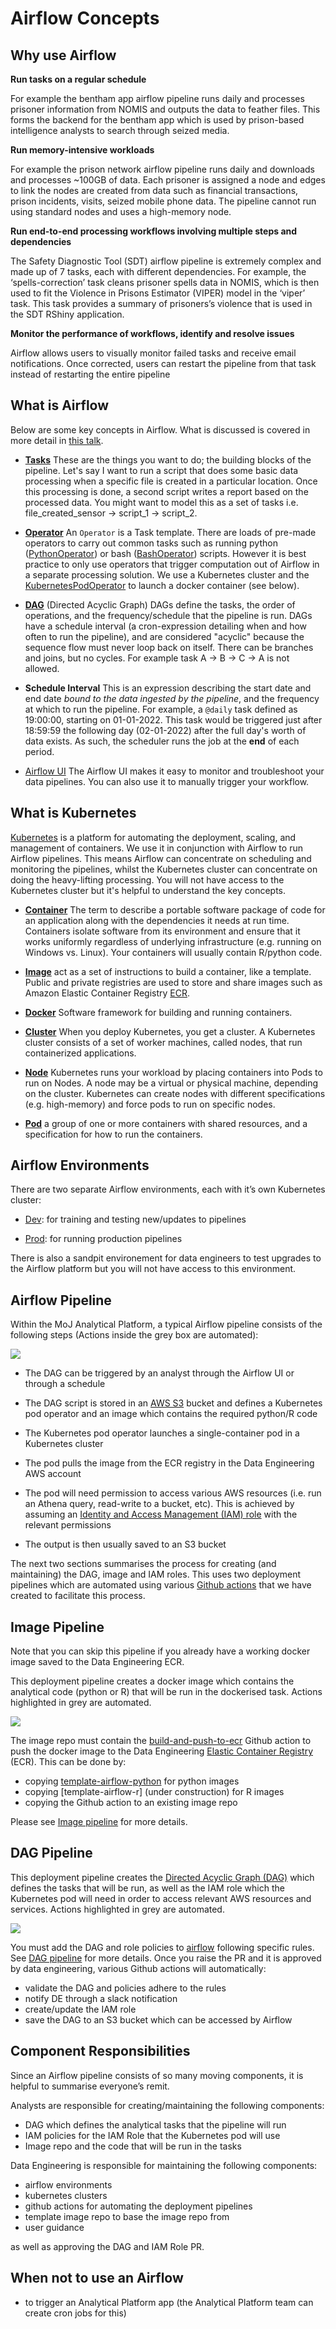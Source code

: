 # Airflow Concepts    

Why use Airflow
---------------

**Run tasks on a regular schedule**

For example the bentham app airflow pipeline runs daily and processes prisoner information from NOMIS and outputs the data to feather files. This forms the backend for the bentham app which is used by prison-based intelligence analysts to search through seized media. 

**Run memory-intensive workloads** 

For example the prison network airflow pipeline runs daily and downloads and processes ~100GB of data. Each prisoner is assigned a node and edges to link the nodes are created from data such as financial transactions, prison incidents, visits, seized mobile phone data. The pipeline cannot run using standard nodes and uses a high-memory node.

**Run end-to-end processing workflows involving multiple steps and dependencies**

The Safety Diagnostic Tool (SDT) airflow pipeline is extremely complex and made up of 7 tasks, each with different dependencies. For example, the ‘spells-correction’ task cleans prisoner spells data in NOMIS, which is then used to fit the Violence in Prisons Estimator (VIPER) model in the ‘viper’ task. This task provides a summary of prisoners’s violence that is used in the SDT RShiny application.

**Monitor the performance of workflows, identify and resolve issues**

Airflow allows users to visually monitor failed tasks and receive email notifications. Once corrected, users can restart the pipeline from that task instead of restarting the entire pipeline


What is Airflow
---------------

Below are some key concepts in Airflow. What is discussed is covered in more detail in [this talk](https://drive.google.com/file/d/1DVN4HXtOC-HXvv00sEkoB90mxLDnCIKc/view?usp=sharing).

*   [**Tasks**](https://airflow.apache.org/docs/apache-airflow/stable/concepts/tasks.html) These are the things you want to do; the building blocks of the pipeline. Let's say I want to run a script that does some basic data processing when a specific file is created in a particular location. Once this processing is done, a second script writes a report based on the processed data. You might want to model this as a set of tasks i.e. file_created_sensor -> script_1 -> script_2.
    
*   [**Operator**](https://airflow.apache.org/docs/apache-airflow/stable/concepts/operators.html) An `Operator` is a Task template. There are loads of pre-made operators to carry out common tasks such as running python ([PythonOperator](https://airflow.apache.org/docs/apache-airflow/stable/howto/operator/python.html#howto-operator-pythonoperator)) or bash ([BashOperator](https://airflow.apache.org/docs/apache-airflow/stable/howto/operator/bash.html)) scripts. However it is best practice to only use operators that trigger computation out of Airflow in a separate processing solution. We use a Kubernetes cluster and the [KubernetesPodOperator](https://airflow.apache.org/docs/apache-airflow-providers-cncf-kubernetes/stable/operators.html#howto-operator-kubernetespodoperator) to launch a docker container (see below).
    
*   [**DAG**](https://airflow.apache.org/docs/apache-airflow/stable/concepts/dags.html) (Directed Acyclic Graph) DAGs define the tasks, the order of operations, and the frequency/schedule that the pipeline is run. DAGs have a schedule interval (a cron-expression detailing when and how often to run the pipeline), and are considered "acyclic" because the sequence flow must never loop back on itself. There can be branches and joins, but no cycles. For example task A -> B -> C -> A is not allowed.
    
*   **Schedule Interval** This is an expression describing the start date and end date _bound to the data ingested by the pipeline_, and the frequency at which to run the pipeline. For example, a `@daily` task defined as 19:00:00, starting on 01-01-2022. This task would be triggered just after 18:59:59 the following day (02-01-2022) after the full day's worth of data exists. As such, the scheduler runs the job at the **end** of each period. 
    
*   [Airflow UI](https://airflow.apache.org/docs/apache-airflow/stable/ui.html) The Airflow UI makes it easy to monitor and troubleshoot your data pipelines. You can also use it to manually trigger your workflow.


What is Kubernetes
------------------

[Kubernetes](https://kubernetes.io/) is a platform for automating the deployment, scaling, and management of containers. We use it in conjunction with Airflow to run Airflow pipelines. This means Airflow can concentrate on scheduling and monitoring the pipelines, whilst the Kubernetes cluster can concentrate on doing the heavy-lifting processing. You will not have access to the Kubernetes cluster but it's helpful to understand the key concepts.

* [**Container**](https://www.docker.com/resources/what-container/) The term to describe a portable software package of code for an application along with the dependencies it needs at run time. Containers isolate software from its environment and ensure that it works uniformly regardless of underlying infrastructure (e.g. running on Windows vs. Linux). Your containers will usually contain R/python code.

* [**Image**](https://docs.docker.com/get-started/overview/#images) act as a set of instructions to build a container, like a template. Public and private registries are used to store and share images such as Amazon Elastic Container Registry [ECR](https://aws.amazon.com/ecr/).

* [**Docker**](https://www.docker.com/) Software framework for building and running containers.

* [**Cluster**](https://kubernetes.io/docs/concepts/overview/components/) When you deploy Kubernetes, you get a cluster. A Kubernetes cluster consists of a set of worker machines, called nodes, that run containerized applications.

* [**Node**](https://kubernetes.io/docs/concepts/architecture/nodes/) Kubernetes runs your workload by placing containers into Pods to run on Nodes. A node may be a virtual or physical machine, depending on the cluster. Kubernetes can create nodes with different specifications (e.g. high-memory) and force pods to run on specific nodes.

* [**Pod**](https://kubernetes.io/docs/concepts/workloads/pods/) a group of one or more containers with shared resources, and a specification for how to run the containers.


Airflow Environments
--------------------

There are two separate Airflow environments, each with it’s own Kubernetes cluster:
    
*   [Dev](https://eu-west-1.console.aws.amazon.com/mwaa/home?region=eu-west-1#environments/dev/sso): for training and testing new/updates to pipelines
    
*   [Prod](https://eu-west-1.console.aws.amazon.com/mwaa/home?region=eu-west-1#environments/prod/sso): for running production pipelines

There is also a sandpit environement for data engineers to test upgrades to the Airflow platform but you will not have access to this environment.

Airflow Pipeline
----------------

Within the MoJ Analytical Platform, a typical Airflow pipeline consists of the following steps (Actions inside the grey box are automated):

![](images/airflow/airflow-pipeline.drawio.png)

*   The DAG can be triggered by an analyst through the Airflow UI or through a schedule

*   The DAG script is stored in an [AWS S3](https://aws.amazon.com/s3/) bucket and defines a Kubernetes pod operator and an image which contains the required python/R code 
    
*   The Kubernetes pod operator launches a single-container pod in a Kubernetes cluster

*   The pod pulls the image from the ECR registry in the Data Engineering AWS account
    
*   The pod will need permission to access various AWS resources (i.e. run an Athena query, read-write to a bucket, etc). This is achieved by assuming an [Identity and Access Management (IAM) role](https://docs.aws.amazon.com/IAM/latest/UserGuide/id_roles.html) with the relevant permissions
    
*   The output is then usually saved to an S3 bucket

The next two sections summarises the process for creating (and maintaining) the DAG, image and IAM roles. This uses two deployment pipelines which are automated using various [Github actions](https://github.com/features/actions) that we have created to facilitate this process.

Image Pipeline
--------------

Note that you can skip this pipeline if you already have a working docker image saved to the Data Engineering ECR.

This deployment pipeline creates a docker image which contains the analytical code (python or R) that will be run in the dockerised task. Actions highlighted in grey are automated.

![](images/airflow/image-pipeline.drawio.png)

The image repo must contain the [build-and-push-to-ecr](https://github.com/moj-analytical-services/.github/blob/master/workflow-templates/data-engineering/build-and-push-to-ecr.yml) Github action to push the docker image to the Data Engineering [Elastic Container Registry](https://aws.amazon.com/ecr/) (ECR). This can be done by:

* copying [template-airflow-python](https://github.com/moj-analytical-services/template-airflow-python) for python images
* copying [template-airflow-r] (under construction) for R images
* copying the Github action to an existing image repo

Please see [Image pipeline](/tools/airflow/instructions/image-pipeline) for more details.

DAG Pipeline
---------------------

This deployment pipeline creates the [Directed Acyclic Graph (DAG)](https://airflow.apache.org/docs/apache-airflow/stable/concepts/dags.html#) which defines the tasks that will be run, as well as the IAM role which the Kubernetes pod will need in order to access relevant AWS resources and services. Actions highlighted in grey are automated.

![](images/airflow/dag-pipeline.drawio.png)

You must add the DAG and role policies to [airflow](https://github.com/moj-analytical-services/airflow) following specific rules. See [DAG pipeline](/tools/airflow/instructions/dag-pipeline) for more details. Once you raise the PR and it is approved by data engineering, various Github actions will automatically:

*   validate the DAG and policies adhere to the rules
*   notify DE through a slack notification
*   create/update the IAM role
*   save the DAG to an S3 bucket which can be accessed by Airflow
    

Component Responsibilities
--------------------------

Since an Airflow pipeline consists of so many moving components, it is helpful to summarise everyone’s remit.

Analysts are responsible for creating/maintaining the following components:

*   DAG which defines the analytical tasks that the pipeline will run
*   IAM policies for the IAM Role that the Kubernetes pod will use
*   Image repo and the code that will be run in the tasks
    

Data Engineering is responsible for maintaining the following components:

*   airflow environments
*   kubernetes clusters
*   github actions for automating the deployment pipelines
*   template image repo to base the image repo from
*   user guidance
    
as well as approving the DAG and IAM Role PR.


When not to use an Airflow
--------------------------

*   to trigger an Analytical Platform app (the Analytical Platform team can create cron jobs for this)
